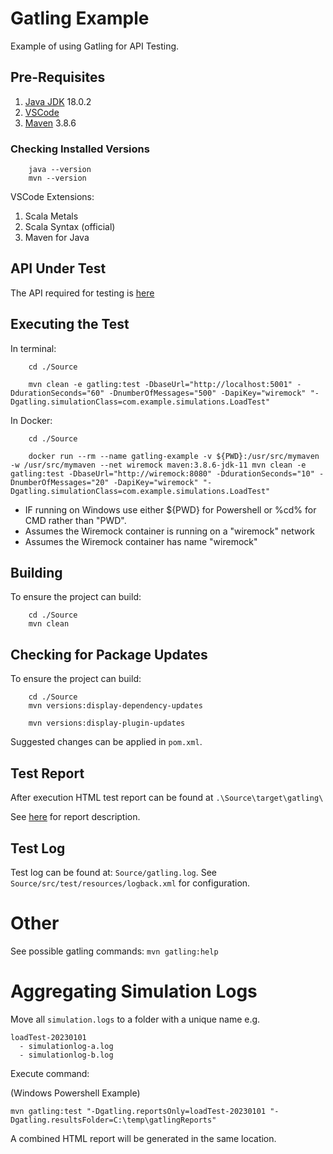 # Gatling Example

Example of using Gatling for API Testing.

## Pre-Requisites

1. [Java JDK](https://www.oracle.com/java/technologies/downloads/) 18.0.2
1. [VSCode](https://code.visualstudio.com/download)
1. [Maven](https://maven.apache.org/install.html) 3.8.6

### Checking Installed Versions

```
    java --version
    mvn --version
```

VSCode Extensions:
1. Scala Metals
1. Scala Syntax (official)
1. Maven for Java 

## API Under Test

The API required for testing is [here](https://github.com/fatmanmclone90/wiremock-example.)

## Executing the Test

In terminal:

```
    cd ./Source

    mvn clean -e gatling:test -DbaseUrl="http://localhost:5001" -DdurationSeconds="60" -DnumberOfMessages="500" -DapiKey="wiremock" "-Dgatling.simulationClass=com.example.simulations.LoadTest"
```

In Docker:

```
    cd ./Source

    docker run --rm --name gatling-example -v ${PWD}:/usr/src/mymaven -w /usr/src/mymaven --net wiremock maven:3.8.6-jdk-11 mvn clean -e gatling:test -DbaseUrl="http://wiremock:8080" -DdurationSeconds="10" -DnumberOfMessages="20" -DapiKey="wiremock" "-Dgatling.simulationClass=com.example.simulations.LoadTest"
```
- IF running on Windows use either ${PWD} for Powershell or %cd% for CMD rather than "PWD".
- Assumes the Wiremock container is running on a "wiremock" network
- Assumes the Wiremock container has name "wiremock"

## Building ##

To ensure the project can build:
```
    cd ./Source
    mvn clean
```

## Checking for Package Updates

To ensure the project can build:
```
    cd ./Source
    mvn versions:display-dependency-updates

    mvn versions:display-plugin-updates
```

Suggested changes can be applied in `pom.xml`.

## Test Report

After execution HTML test report can be found at `.\Source\target\gatling\`

See [here](https://gatling.io/docs/gatling/reference/current/stats/reports/) for report description.

## Test Log

Test log can be found at: `Source/gatling.log`.  See `Source/src/test/resources/logback.xml` for configuration.

# Other

See possible gatling commands:
`mvn gatling:help `

# Aggregating Simulation Logs

Move all `simulation.logs` to a folder with a unique name e.g.

```
loadTest-20230101
  - simulationlog-a.log
  - simulationlog-b.log
```

Execute command:

(Windows Powershell Example)
```
mvn gatling:test "-Dgatling.reportsOnly=loadTest-20230101 "-Dgatling.resultsFolder=C:\temp\gatlingReports"
```

A combined HTML report will be generated in the same location.

